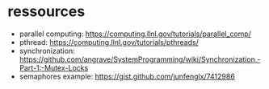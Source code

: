 # ressources
* parallel computing: https://computing.llnl.gov/tutorials/parallel_comp/
* pthread: https://computing.llnl.gov/tutorials/pthreads/
* synchronization: https://github.com/angrave/SystemProgramming/wiki/Synchronization,-Part-1:-Mutex-Locks
* semaphores example: https://gist.github.com/junfenglx/7412986

